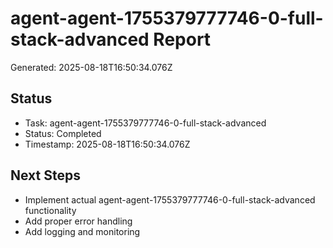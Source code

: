 # agent-agent-1755379777746-0-full-stack-advanced Report

Generated: 2025-08-18T16:50:34.076Z

## Status
- Task: agent-agent-1755379777746-0-full-stack-advanced
- Status: Completed
- Timestamp: 2025-08-18T16:50:34.076Z

## Next Steps
- Implement actual agent-agent-1755379777746-0-full-stack-advanced functionality
- Add proper error handling
- Add logging and monitoring

